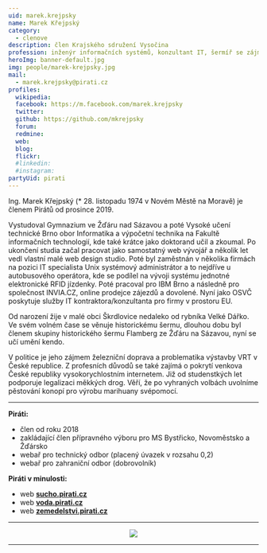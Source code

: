```yaml
---
uid: marek.krejpsky
name: Marek Křejpský
category:
  - clenove
description: člen Krajského sdružení Vysočina
profession: inženýr informačních systémů, konzultant IT, šermíř se zájmem o kendo
heroImg: banner-default.jpg
img: people/marek-krejpsky.jpg
mail:
  - marek.krejpsky@pirati.cz
profiles:
  wikipedia:
  facebook: https://m.facebook.com/marek.krejpsky
  twitter: 
  github: https://github.com/mkrejpsky
  forum: 
  redmine: 
  web: 
  blog: 
  flickr:
  #linkedin: 
  #instagram:   
partyUid: pirati
---
```

Ing. Marek Křejpský (* 28. listopadu 1974 v Novém Městě na Moravě) je členem Pirátů od prosince 2019.

Vystudoval Gymnazium ve Žďáru nad Sázavou a poté Vysoké učení technické Brno obor Informatika a výpočetní technika na Fakultě informačních technologií, kde také krátce jako doktorand učil a zkoumal. Po ukončení studia začal pracovat jako samostatný web vývojář a několik let vedl vlastní malé web design studio. Poté byl zaměstnán v několika firmách na pozici IT specialista Unix systémový administrátor a to nejdříve u autobusového operátora, kde se podílel na vývoji systému jednotné elektronické RFID jízdenky. Poté pracoval pro IBM Brno a následně pro společnost INVIA.CZ, online prodejce zájezdů a dovolené. Nyní jako OSVČ poskytuje služby IT kontraktora/konzultanta pro firmy v prostoru EU.

Od narození žije v malé obci Škrdlovice nedaleko od rybníka Velké Dářko. Ve svém volném čase se věnuje historickému šermu, dlouhou dobu byl členem skupiny historického šermu Flamberg ze Žďáru na Sázavou, nyní se učí umění kendo.

V politice je jeho zájmem železniční doprava a problematika výstavby VRT v České republice. Z profesních důvodů se také zajímá o pokrytí venkova České republiky vysokorychlostním internetem. Již od studenstkých let podporuje legalizaci měkkých drog. Věří, že po vyhraných volbách uvolníme pěstování konopí pro výrobu marihuany svépomocí. 

---
**Piráti:**
* člen od roku 2018
* zakládající člen přípravného výboru pro MS Bystřicko, Novoměstsko a Žďársko
* webař pro technický odbor (placený úvazek v rozsahu 0,2)
* webař pro zahraniční odbor (dobrovolník)

**Piráti v minulosti:**
* web **[sucho.pirati.cz](https://sucho.pirati.cz)**
* web **[voda.pirati.cz](https://voda.pirati.cz/)** 
* web **[zemedelstvi.pirati.cz](https://zemedelstvi.pirati.cz)**


<hr>
<center><a href="https://zemedelstvi.pirati.cz"><img src="https://sucho.pirati.cz/assets/img/legalize_marihuana.jpg"></a></center>
<hr>
